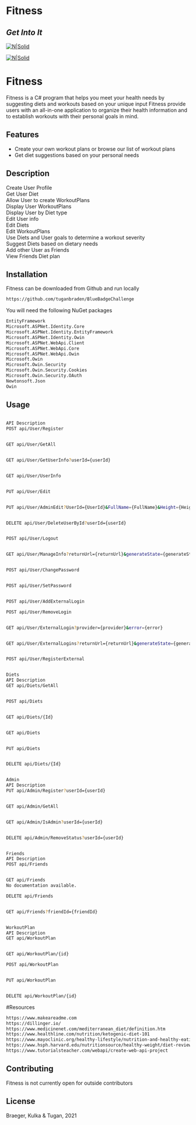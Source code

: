 # Fitness
## _Get Into It_

[![N|Solid](https://upload.wikimedia.org/wikipedia/commons/thumb/9/99/Unofficial_JavaScript_logo_2.svg/240px-Unofficial_JavaScript_logo_2.svg.png)](https://www.javascript.com/)

[![N|Solid](https://upload.wikimedia.org/wikipedia/commons/thumb/9/91/Octicons-mark-github.svg/240px-Octicons-mark-github.svg.png)](https://github.com/tuganbraden/BlueBadgeChallenge)

# Fitness

Fitness is a C# program that helps you meet your health needs by suggesting diets and workouts based on your unique input
Fitness provide users with an all-in-one application to organize their health information and to establish workouts with their personal goals in mind.

## Features
- Create your own workout plans or browse our list of workout plans
- Get diet suggestions based on your personal needs

## Description
Create User Profile  
Get User Diet  
Allow User to create WorkoutPlans  
Display User WorkoutPlans  
Display User by Diet type  
Edit User info  
Edit Diets  
Edit WorkoutPlans  
Use Diets and User goals to determine a workout severity  
Suggest Diets based on dietary needs  
Add other User as Friends  
View Friends Diet plan  

## Installation

Fitness can be downloaded from Github and run locally 

```bash
https://github.com/tuganbraden/BlueBadgeChallenge
```
You will need the following NuGet packages
```bash
EntityFramework
Microsoft.ASPNet.Identity.Core
Microsoft.ASPNet.Identity.EntityFramework
Microsoft.ASPNet.Identity.Owin
Microsoft.ASPNet.WebApi.Client
Microsoft.ASPNet.WebApi.Core
Microsoft.ASPNet.WebApi.Owin
Microsoft.Owin
Microsoft.Owin.Security
Microsoft.Owin.Security.Cookies
Microsoft.Owin.Security.OAuth
Newtonsoft.Json
Owin
```

## Usage

```bash

API	Description
POST api/User/Register	


GET api/User/GetAll	


GET api/User/GetUserInfo?userId={userId}	


GET api/User/UserInfo	


PUT api/User/Edit	


PUT api/User/AdminEdit?UserId={UserId}&FullName={FullName}&Height={Height}&Weight={Weight}&GoalWeight={GoalWeight}&GoalDate={GoalDate}&SubscriberStatus={SubscriberStatus}&WeeklyCaloricNeed={WeeklyCaloricNeed}&BodyType={BodyType}&LifeStyleType={LifeStyleType}&IsVegetarian={IsVegetarian}&IsKeto={IsKeto}&IsLactoseFree={IsLactoseFree}&IsGlutenFree={IsGlutenFree}&DietId={DietId}	


DELETE api/User/DeleteUserById?userId={userId}	


POST api/User/Logout	


GET api/User/ManageInfo?returnUrl={returnUrl}&generateState={generateState}	


POST api/User/ChangePassword	


POST api/User/SetPassword	


POST api/User/AddExternalLogin	

POST api/User/RemoveLogin	


GET api/User/ExternalLogin?provider={provider}&error={error}	


GET api/User/ExternalLogins?returnUrl={returnUrl}&generateState={generateState}	


POST api/User/RegisterExternal	


Diets
API	Description
GET api/Diets/GetAll	


POST api/Diets	


GET api/Diets/{Id}	


GET api/Diets	


PUT api/Diets	


DELETE api/Diets/{Id}	


Admin
API	Description
PUT api/Admin/Register?userId={userId}	


GET api/Admin/GetAll	


GET api/Admin/IsAdmin?userId={userId}	


DELETE api/Admin/RemoveStatus?userId={userId}	


Friends
API	Description
POST api/Friends	


GET api/Friends	
No documentation available.

DELETE api/Friends	


GET api/Friends?friendId={friendId}	


WorkoutPlan
API	Description
GET api/WorkoutPlan	


GET api/WorkoutPlan/{id}	

POST api/WorkoutPlan	


PUT api/WorkoutPlan	


DELETE api/WorkoutPlan/{id}	

```
#Resources
```bash
https://www.makeareadme.com  
https://dillinger.io/
https://www.medicinenet.com/mediterranean_diet/definition.htm
https://www.healthline.com/nutrition/ketogenic-diet-101
https://www.mayoclinic.org/healthy-lifestyle/nutrition-and-healthy-eating/in-depth/dash-diet/art-20047110#:~:text=Dietary%20Approaches%20to%20Stop%20Hypertension,that%20help%20lower%20blood%20pressure.
https://www.hsph.harvard.edu/nutritionsource/healthy-weight/diet-reviews/paleo-diet/
https://www.tutorialsteacher.com/webapi/create-web-api-project
```

## Contributing
Fitness is not currently open for outside contributors 

## License
Braeger, Kulka & Tugan, 2021
